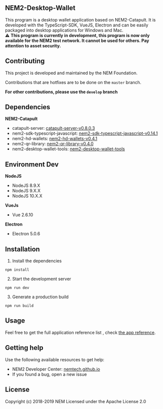 ## NEM2-Desktop-Wallet

This program is a desktop wallet application based on NEM2-Catapult. It is developed with the TypeScript-SDK, VueJS, Electron and can be easily packaged into desktop applications for Windows and Mac.   
:warning: **This program is currently in development, this program is now only available for the NEM2 test network. It cannot be used for others. Pay attention to asset security.**

## Contributing
This project is developed and maintained by the NEM Foundation.

Contributions that are hotfixes are to be done on the `master` branch.

**For other contributions, please use the `develop` branch**

## Dependencies
**NEM2-Catapult**
- catapult-server: [catapult-server-v0.8.0.3](https://github.com/nemtech/catapult-server/releases/tag/v0.8.0.3)
- nem2-sdk-typescript-javascript: [nem2-sdk-typescript-javascript-v0.14.1](https://github.com/nemtech/nem2-sdk-typescript-javascript/releases/tag/v0.14.0)
- nem2-hd-wallets: [nem2-hd-wallets-v0.4.1](https://github.com/nemfoundation/nem2-hd-wallets/releases/tag/v0.4.1)
- nem2-qr-library: [nem2-qr-library-v0.4.0](https://github.com/nemfoundation/nem2-qr-library)
- nem2-desktop-wallet-tools: [nem2-desktop-wallet-tools]( https://github.com/NemTechCN/NEM2-Desk-Wallet-Tools)

## Environment Dev
**NodeJS**
- NodeJS 8.9.X
- NodeJS 9.X.X
- NodeJS 10.X.X

**VueJs**
- Vue 2.6.10

**Electron**
- Electron 5.0.6

## Installation
1. Install the dependencies
```
npm install 
```
2. Start the development server
```
npm run dev 
```
3. Generate a production build
```
npm run build 
```

## Usage
Feel free to get the full application reference list , check [the app reference](https://github.com/nemfoundation/nem2-desktop-wallet/releases).

## Getting help
Use the following available resources to get help:

* NEM2 Developer Center: [nemtech.github.io](https://nemtech.github.io/)
* If you found a bug, open a new issue

## License
Copyright (c) 2018-2019 NEM Licensed under the Apache License 2.0
